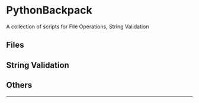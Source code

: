 # PythonBackpack
A collection of scripts for File Operations, String Validation

## Files

## String Validation

## Others

---
